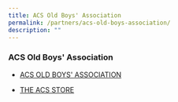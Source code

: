 ```yaml
---
title: ACS Old Boys' Association
permalink: /partners/acs-old-boys-association/
description: ""
---
```

### **ACS Old Boys' Association**
*   [ACS OLD BOYS' ASSOCIATION](https://www.acsoba.net/home) 

*   [THE ACS STORE](https://acsstore.sg/collections/anglo-chinese-school-primary-collection)